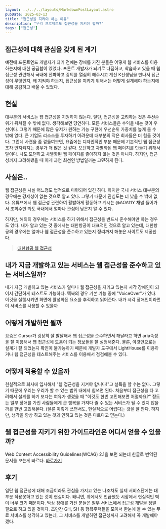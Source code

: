 ```yaml
---
layout: ../../../layouts/MarkdownPostLayout.astro
pubDate: 2025-03-13
title: "접근성을 지켜야 하는 이유"
description: "우리 프로젝트도 접근성을 지켜야 할까?"
tags: ["접근성"]
---
```


## 접근성에 대해 관심을 갖게 된 계기

예전에 프론트엔드 개발자가 되기 전에는 장애를 가진 분들은 어떻게 웹 서비스를 이용하는지에 대한 궁금함이 있었다. 프론트 개발자가 되기로 다짐하고, 학습하고 있을 때 웹 접근성 관련해서 국내에 전파하고 강의를 열심히 해주시고 계신 K선생님을 만나서 접근성이 무엇인지, 왜 지켜야 하는지, 접근성을 지키기 위해서는 어떻게 설계해야 하는지에 대해 공감하고 배울 수 있었다.

## 현실

대부분의 서비스는 웹 접근성을 지원하지 않는다. 일단, 접근성을 고려하는 것은 우선순위가 뒤쳐질 수 밖에 없다. 생각해보면 당연하다. 모든 서비스들은 수익을 내는 것이 우선이다. 그렇기 때문에 많은 유저가 원하는 기능 구현에 우선순위 가중치를 높게 둘 수 밖에 없다. 큰 기업도 리소스를 투자하기 어려운데 대부분의 작은 회사들은 더 힘들 것이다. 그런데 사견을 좀 곁들여보면, 요즘에는 디자인적인 부분 때문에 기본적인 웹 접근성 조차 안지켜지는 경우가 더 많은 것 같다. 모던하고 차별화된 웹 페이지를 만들기 위해서 말이다. 나도 모던하고 차별화된 웹 페이지를 좋아하지 않는 것은 아니다. 하지만, 접근성까지 고려해봤을 때 이게 과연 최선인 방법일까는 고민하게 된다.

## 사실은..

웹 접근성은 사실 어느정도 법적으로 마련되어 있긴 하다. 하지만 국내 서비스 대부분의 경우에는 강제성이 없는 것으로 알고 있다. 그렇기 때문에 관심도는 더 낮을 수 밖에 없다. 유튜브에서 웹 접근성 관련하여 활발하게 활동하고 계시는 @AOA11Y 채널 들어가서 조회수만 봐도 국내에서 얼마나 관심이 낮은지 알 수 있다.

하지만, 해외의 경우에는 서비스를 하기 위해서 접근성을 반드시 준수해야만 하는 경우도 있다. 내가 알고 있는 것 중에서는 대한항공이 대표적인 것으로 알고 있는데, 대한항공의 경우에는 얼마나 웹 접근성을 준수하고 있는지 정리까지 해놓은 사이트도 제공한다.

> [대한항공 웹 접근성](https://www.koreanair.com/contents/footer/customer-support/web-accessibility)

## 내가 지금 개발하고 있는 서비스는 웹 접근성을 준수하고 있는 서비스일까?

내가 지금 개발하고 있는 서비스가 얼마나 웹 접근성을 지키고 있는지 시각 장애인이 되어서 간단하게 테스트도 가능하다. 맥북의 경우 기본 기능 중에 "VoiceOver"가 있다. 이것을 실행시키면 화면에 활성화된 요소를 추적하고 읽어준다. 내가 시각 장애인이라면 이 서비스를 사용할 수 있을까

## 어떻게 개발하면 될까

요즘은 Cursor가 굉장히 잘 발달해서 웹 접근성을 준수하면서 해달라고 하면 aria속성을 잘 이용해서 웹 접근성에 도움이 되는 정보들을 잘 설정해준다. 물론, 이것만으로는 설계가 잘 되었는지 확인이 불가능하기 때문에 개발자 도구에서 LightHouse를 이용하거나 웹 접근성을 테스트해주는 서비스를 이용해서 점검해볼 수 있다.

## 어떻게 적용할 수 있을까

현실적으로 회사에 입사해서 "웹 접근성을 지켜야 합니다!"고 설득을 할 수는 없다. 그렇기 때문에 우리는 우리가 할 수 있는 범위 내에서 힘쓰면 된다. 처음부터 접근성을 다 고려해서 설계를 하기 보다는 여유가 생겼을 때 "이것도 한번 고민해보면 어떨까요?" 정도는 일부 장애를 가진 사람들에게 큰 행복을 가져다 줄 수 있는 서비스가 될 수 있지 않을까를 한번 고민해본다. (물론 이렇게 쓰면서도, 현실적으로 어렵다는 것을 잘 안다. 하지만, 생각을 항상 하고 있는 것과 안하고 있는 것은 다르다고 믿는다.)

## 웹 접근성을 지키기 위한 가이드라인은 어디서 얻을 수 있을까?

Web Content Accessibility Guidelines(WCAG) 2.1을 보면 되는데 한글로 번역된 문서를 보는게 빠르다. [바로가기](http://www.kwacc.or.kr/WAI/wcag21/)

## 후기

일단 웹 접근성에 대해 조금이라도 관심을 가지고 있는 나조차도 실제 서비스단에는 대부분 적용못하고 있는 것이 현실이다. 왜냐면, 위에서도 언급했듯 시장에서 현실적인 벽이 너무 크기 때문이다. 막상 장애를 가진 분들은 일부 서비스에서 접근성 개발을 정말 필요로 하고 있을 것이다. 조만간 GH, SH 등 행복주택들을 모아서 한눈에 볼 수 있는 무료 서비스를 생각하고 있는데, 그 서비스를 개발하면 접근성까지 고려해서 꼭 개발해야 겠다.
